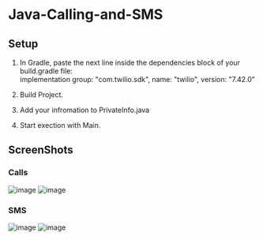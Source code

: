 # Java-Calling-and-SMS

## Setup  

1) In Gradle, paste the next line inside the dependencies block of your build.gradle file:  
implementation group: "com.twilio.sdk", name: "twilio", version: "7.42.0"

2) Build Project.

3) Add your infromation to PrivateInfo.java

4) Start exection with Main.

## ScreenShots
### Calls
![image](https://user-images.githubusercontent.com/46916990/79065933-a7983280-7cd1-11ea-9e5e-fb9152fabd8e.png)
![image](https://user-images.githubusercontent.com/46916990/79066083-a0255900-7cd2-11ea-8d79-6c14693554aa.png)
### SMS
![image](https://user-images.githubusercontent.com/46916990/79066005-1a091280-7cd2-11ea-9a35-2875e60b3f68.png)
![image](https://user-images.githubusercontent.com/46916990/79066087-a61b3a00-7cd2-11ea-9d5b-36cb5f117b8d.png)
